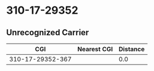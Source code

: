 # 310-17-29352
## Unrecognized Carrier


| CGI | Nearest CGI | Distance |
|-----|-------------|----------|
| 310-17-29352-367 |  | 0.0 |
